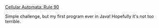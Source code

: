 [Cellular Automata: Rule 90](https://www.reddit.com/r/dailyprogrammer/comments/3jz8tt/20150907_challenge_213_easy_cellular_automata/)

Simple challenge, but my first program ever in Java! Hopefully it's not too terrible.
